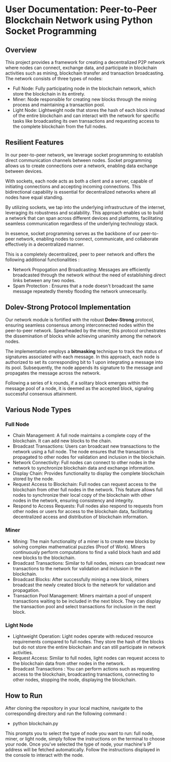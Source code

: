 # User Documentation: Peer-to-Peer Blockchain Network using Python Socket Programming

## Overview

This project provides a framework for creating a decentralized P2P network where nodes can connect, exchange data, and participate in blockchain activities such as mining, blockchain transfer and transaction broadcasting. The network consists of three types of nodes:

- Full Node: Fully participating node in the blockchain network, which store the blockchain in its entirety.
- Miner: Node responsible for creating new blocks through the mining process and maintaining a transaction pool.
- Light Node: Lightweight node that stores the hash of each block instead of the entire blockchain and can interact with the network for specific tasks like broadcasting its own transactions and requesting access to the complete blockchain from the full nodes.

## Resilient Features

In our peer-to-peer network, we leverage socket programming to establish direct communication channels between nodes. Socket programming allows us to create connections over a network, enabling data exchange between devices.

With sockets, each node acts as both a client and a server, capable of initiating connections and accepting incoming connections. This bidirectional capability is essential for decentralized networks where all nodes have equal standing.

By utilizing sockets, we tap into the underlying infrastructure of the internet, leveraging its robustness and scalability. This approach enables us to build a network that can span across different devices and platforms, facilitating seamless communication regardless of the underlying technology stack.

In essence, socket programming serves as the backbone of our peer-to-peer network, enabling nodes to connect, communicate, and collaborate effectively in a decentralized manner.

This is a completely decentralized, peer to peer network and offers the following additional functionalities :

- Network Propogation and Broadcasting: Messages are efficiently broadcasted through the network without the need of establishing direct links between any two nodes.
- Spam Protection : Ensures that a node doesn't broadcast the same message repeatedly thereby flooding the network unnecesarily.

## Dolev-Strong Protocol Implementation

Our network module is fortified with the robust **Dolev-Strong** protocol, ensuring seamless consensus among interconnected nodes within the peer-to-peer network. Spearheaded by the miner, this protocol orchestrates the dissemination of blocks while achieving unanimity among the network nodes.

The implementation employs a **bitmasking** technique to track the status of signatures associated with each message. In this approach, each node is authorized to set its corresponding bit to 1 upon integrating a message into its pool. Subsequently, the node appends its signature to the message and propagates the message across the network.

Following a series of k rounds, if a solitary block emerges within the message pool of a node, it is deemed as the accepted block, signaling successful consensus attainment.

## Various Node Types

### Full Node

- Chain Management: A full node maintains a complete copy of the blockchain. It can add new blocks to the chain.
- Broadcast Transactions: Users can broadcast new transactions to the network using a full node. The node ensures that the transaction is propagated to other nodes for validation and inclusion in the blockchain.
- Network Connectivity: Full nodes can connect to other nodes in the network to synchronize blockchain data and exchange information.
- Display Chain: Provides functionality to display the complete blockchain stored by the node.
- Request Access to Blockchain: Full nodes can request access to the blockchain from other full nodes in the network. This feature allows full nodes to synchronize their local copy of the blockchain with other nodes in the network, ensuring consistency and integrity.
- Respond to Access Requests: Full nodes also respond to requests from other nodes or users for access to the blockchain data, facilitating decentralized access and distribution of blockchain information.

### Miner

- Mining: The main functionality of a miner is to create new blocks by solving complex mathematical puzzles (Proof of Work). Miners continuously perform computations to find a valid block hash and add new blocks to the blockchain.
- Broadcast Transactions: Similar to full nodes, miners can broadcast new transactions to the network for validation and inclusion in the blockchain.
- Broadcast Blocks: After successfully mining a new block, miners broadcast the newly created block to the network for validation and propagation.
- Transaction Pool Management: Miners maintain a pool of unspent transactions waiting to be included in the next block. They can display the transaction pool and select transactions for inclusion in the next block.

### Light Node

- Lightweight Operation: Light nodes operate with reduced resource requirements compared to full nodes. They store the hash of the blocks but do not store the entire blockchain and can still participate in network activities.
- Request Access: Similar to full nodes, light nodes can request access to the blockchain data from other nodes in the network.
- Broadcast Transactions : You can perform actions such as requesting access to the blockchain, broadcasting transactions, connecting to other nodes, stopping the node, displaying the blockchain.

## How to Run

After cloning the repository in your local machine, navigate to the corresponding directory and run the following command :

- python blockchain.py

This prompts you to select the type of node you want to run: full node, miner, or light node, simply follow the instructions on the terminal to choose your node.
Once you've selected the type of node, your machine's IP address will be fetched automatically. Follow the instructions displayed in the console to interact with the node.

